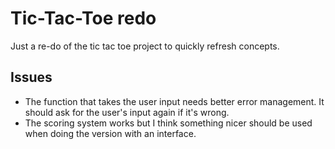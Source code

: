 # Tic-Tac-Toe redo

Just a re-do of the tic tac toe project to quickly refresh concepts.

## Issues

- The function that takes the user input needs better error management. It should ask for the user's input again if it's wrong.
- The scoring system works but I think something nicer should be used when doing the version with an interface.